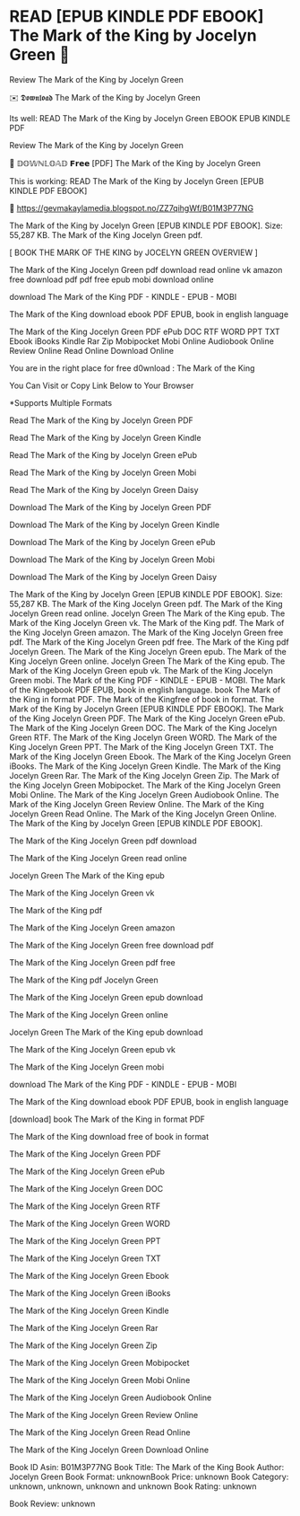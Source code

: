 # READ [EPUB KINDLE PDF EBOOK] The Mark of the King by  Jocelyn Green 🎯
Review The Mark of the King by Jocelyn Green

✉️ 𝕯𝖔𝖜𝖓𝖑𝖔𝖆𝖉 The Mark of the King by Jocelyn Green

Its well: READ The Mark of the King by Jocelyn Green EBOOK EPUB KINDLE PDF


Review The Mark of the King by Jocelyn Green

🎯 𝔻𝕆𝕎ℕ𝕃𝕆𝔸𝔻 𝗙𝗿𝗲𝗲 [PDF] The Mark of the King by Jocelyn Green

This is working: READ The Mark of the King by Jocelyn Green [EPUB KINDLE PDF EBOOK]



📢 https://gevmakaylamedia.blogspot.no/ZZ7qihgWf/B01M3P77NG



The Mark of the King by Jocelyn Green [EPUB KINDLE PDF EBOOK]. Size: 55,287 KB. The Mark of the King Jocelyn Green pdf.

[ BOOK THE MARK OF THE KING by JOCELYN GREEN OVERVIEW ]

The Mark of the King Jocelyn Green pdf download read online vk amazon free download pdf pdf free epub mobi download online

download The Mark of the King PDF - KINDLE - EPUB - MOBI

The Mark of the King download ebook PDF EPUB, book in english language

The Mark of the King Jocelyn Green PDF ePub DOC RTF WORD PPT TXT Ebook iBooks Kindle Rar Zip Mobipocket Mobi Online Audiobook Online Review Online Read Online Download Online

You are in the right place for free d0wnload : The Mark of the King

You Can Visit or Copy Link Below to Your Browser

*Supports Multiple Formats

Read The Mark of the King by Jocelyn Green PDF

Read The Mark of the King by Jocelyn Green Kindle

Read The Mark of the King by Jocelyn Green ePub

Read The Mark of the King by Jocelyn Green Mobi

Read The Mark of the King by Jocelyn Green Daisy

Download The Mark of the King by Jocelyn Green PDF

Download The Mark of the King by Jocelyn Green Kindle

Download The Mark of the King by Jocelyn Green ePub

Download The Mark of the King by Jocelyn Green Mobi

Download The Mark of the King by Jocelyn Green Daisy

The Mark of the King by Jocelyn Green [EPUB KINDLE PDF EBOOK]. Size: 55,287 KB. The Mark of the King Jocelyn Green pdf. The Mark of the King Jocelyn Green read online. Jocelyn Green The Mark of the King epub. The Mark of the King Jocelyn Green vk. The Mark of the King pdf. The Mark of the King Jocelyn Green amazon. The Mark of the King Jocelyn Green free pdf. The Mark of the King Jocelyn Green pdf free. The Mark of the King pdf Jocelyn Green. The Mark of the King Jocelyn Green epub. The Mark of the King Jocelyn Green online. Jocelyn Green The Mark of the King epub. The Mark of the King Jocelyn Green epub vk. The Mark of the King Jocelyn Green mobi. The Mark of the King PDF - KINDLE - EPUB - MOBI. The Mark of the Kingebook PDF EPUB, book in english language. book The Mark of the King in format PDF. The Mark of the Kingfree of book in format. The Mark of the King by Jocelyn Green [EPUB KINDLE PDF EBOOK]. The Mark of the King Jocelyn Green PDF. The Mark of the King Jocelyn Green ePub. The Mark of the King Jocelyn Green DOC. The Mark of the King Jocelyn Green RTF. The Mark of the King Jocelyn Green WORD. The Mark of the King Jocelyn Green PPT. The Mark of the King Jocelyn Green TXT. The Mark of the King Jocelyn Green Ebook. The Mark of the King Jocelyn Green iBooks. The Mark of the King Jocelyn Green Kindle. The Mark of the King Jocelyn Green Rar. The Mark of the King Jocelyn Green Zip. The Mark of the King Jocelyn Green Mobipocket. The Mark of the King Jocelyn Green Mobi Online. The Mark of the King Jocelyn Green Audiobook Online. The Mark of the King Jocelyn Green Review Online. The Mark of the King Jocelyn Green Read Online. The Mark of the King Jocelyn Green Online. The Mark of the King by Jocelyn Green [EPUB KINDLE PDF EBOOK].

The Mark of the King Jocelyn Green pdf download

The Mark of the King Jocelyn Green read online

Jocelyn Green The Mark of the King epub

The Mark of the King Jocelyn Green vk

The Mark of the King pdf

The Mark of the King Jocelyn Green amazon

The Mark of the King Jocelyn Green free download pdf

The Mark of the King Jocelyn Green pdf free

The Mark of the King pdf Jocelyn Green

The Mark of the King Jocelyn Green epub download

The Mark of the King Jocelyn Green online

Jocelyn Green The Mark of the King epub download

The Mark of the King Jocelyn Green epub vk

The Mark of the King Jocelyn Green mobi

download The Mark of the King PDF - KINDLE - EPUB - MOBI

The Mark of the King download ebook PDF EPUB, book in english language

[download] book The Mark of the King in format PDF

The Mark of the King download free of book in format

The Mark of the King Jocelyn Green PDF

The Mark of the King Jocelyn Green ePub

The Mark of the King Jocelyn Green DOC

The Mark of the King Jocelyn Green RTF

The Mark of the King Jocelyn Green WORD

The Mark of the King Jocelyn Green PPT

The Mark of the King Jocelyn Green TXT

The Mark of the King Jocelyn Green Ebook

The Mark of the King Jocelyn Green iBooks

The Mark of the King Jocelyn Green Kindle

The Mark of the King Jocelyn Green Rar

The Mark of the King Jocelyn Green Zip

The Mark of the King Jocelyn Green Mobipocket

The Mark of the King Jocelyn Green Mobi Online

The Mark of the King Jocelyn Green Audiobook Online

The Mark of the King Jocelyn Green Review Online

The Mark of the King Jocelyn Green Read Online

The Mark of the King Jocelyn Green Download Online

Book ID Asin: B01M3P77NG
Book Title: The Mark of the King
Book Author: Jocelyn Green
Book Format: unknownBook Price: unknown
Book Category: unknown, unknown, unknown and unknown
Book Rating: unknown

Book Review: unknown
